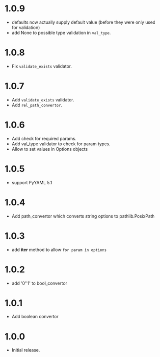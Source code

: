 # 1.0.9

- defaults now actually supply default value (before they were only used for validation)
- add None to possible type validation in `val_type`.

# 1.0.8

- Fix `validate_exists` validator.

# 1.0.7

- Add `validate_exists` validator.
- Add `rel_path_convertor`.

# 1.0.6

- Add check for required params.
- Add val_type validator to check for param types.
- Allow to set values in Options objects

# 1.0.5

- support PyYAML 5.1

# 1.0.4

- Add path_convertor which converts string options to pathlib.PosixPath

# 1.0.3

- add __iter__ method to allow `for param in options`

# 1.0.2

- add '0'\'1' to bool_convertor

# 1.0.1

- Add boolean convertor

# 1.0.0

-   Initial release.
